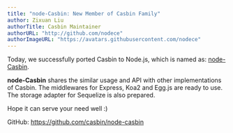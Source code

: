 ```yaml
---
title: "node-Casbin: New Member of Casbin Family"
author: Zixuan Liu
authorTitle: Casbin Maintainer
authorURL: "http://github.com/nodece"
authorImageURL: "https://avatars.githubusercontent.com/nodece"
---
```


Today, we successfully ported Casbin to Node.js, which is named as:
[node-Casbin](https://github.com/casbin/node-casbin).
 
**node-Casbin** shares the similar usage and API
with other implementations of Casbin. The middlewares for Express, Koa2 and Egg.js are ready
to use. The storage adapter for Sequelize is also prepared.

Hope it can serve your need well :)

GitHub: https://github.com/casbin/node-casbin

